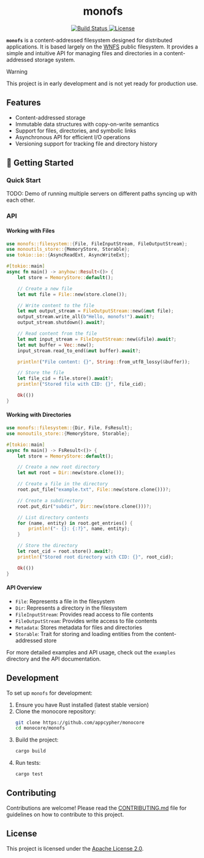 <div align="center">
  <h1 align="center">monofs</h1>

  <p>
    <a href="https://github.com/appcypher/monocore/actions?query=">
      <img src="https://github.com/appcypher/monocore/actions/workflows/tests_and_checks.yml/badge.svg" alt="Build Status">
    </a>
    <a href="https://github.com/appcypher/monocore/blob/main/LICENSE">
      <img src="https://img.shields.io/badge/License-Apache%202.0-blue.svg" alt="License">
    </a>
  </p>
</div>

**`monofs`** is a content-addressed filesystem designed for distributed applications. It is based largely on the [WNFS](https://github.com/wnfs-wg/rs-wnfs) public filesystem. It provides a simple and intuitive API for managing files and directories in a content-addressed storage system.

> [!WARNING]
> This project is in early development and is not yet ready for production use.

##

## Features

- Content-addressed storage
- Immutable data structures with copy-on-write semantics
- Support for files, directories, and symbolic links
- Asynchronous API for efficient I/O operations
- Versioning support for tracking file and directory history

## 🚀 Getting Started

### Quick Start

TODO: Demo of running multiple servers on different paths syncing up with each other.

### API

#### Working with Files

```rust
use monofs::filesystem::{File, FileInputStream, FileOutputStream};
use monoutils_store::{MemoryStore, Storable};
use tokio::io::{AsyncReadExt, AsyncWriteExt};

#[tokio::main]
async fn main() -> anyhow::Result<()> {
    let store = MemoryStore::default();

    // Create a new file
    let mut file = File::new(store.clone());

    // Write content to the file
    let mut output_stream = FileOutputStream::new(&mut file);
    output_stream.write_all(b"Hello, monofs!").await?;
    output_stream.shutdown().await?;

    // Read content from the file
    let mut input_stream = FileInputStream::new(&file).await?;
    let mut buffer = Vec::new();
    input_stream.read_to_end(&mut buffer).await?;

    println!("File content: {}", String::from_utf8_lossy(&buffer));

    // Store the file
    let file_cid = file.store().await?;
    println!("Stored file with CID: {}", file_cid);

    Ok(())
}
```

#### Working with Directories

```rust
use monofs::filesystem::{Dir, File, FsResult};
use monoutils_store::{MemoryStore, Storable};

#[tokio::main]
async fn main() -> FsResult<()> {
    let store = MemoryStore::default();

    // Create a new root directory
    let mut root = Dir::new(store.clone());

    // Create a file in the directory
    root.put_file("example.txt", File::new(store.clone()))?;

    // Create a subdirectory
    root.put_dir("subdir", Dir::new(store.clone()))?;

    // List directory contents
    for (name, entity) in root.get_entries() {
        println!("- {}: {:?}", name, entity);
    }

    // Store the directory
    let root_cid = root.store().await?;
    println!("Stored root directory with CID: {}", root_cid);

    Ok(())
}
```

#### API Overview

- `File`: Represents a file in the filesystem
- `Dir`: Represents a directory in the filesystem
- `FileInputStream`: Provides read access to file contents
- `FileOutputStream`: Provides write access to file contents
- `Metadata`: Stores metadata for files and directories
- `Storable`: Trait for storing and loading entities from the content-addressed store

For more detailed examples and API usage, check out the `examples` directory and the API documentation.

## Development

To set up `monofs` for development:

1. Ensure you have Rust installed (latest stable version)
2. Clone the monocore repository:
   ```sh
   git clone https://github.com/appcypher/monocore
   cd monocore/monofs
   ```
3. Build the project:
   ```sh
   cargo build
   ```
4. Run tests:
   ```sh
   cargo test
   ```

## Contributing

Contributions are welcome! Please read the [CONTRIBUTING.md](../CONTRIBUTING.md) file for guidelines on how to contribute to this project.

## License

This project is licensed under the [Apache License 2.0](../LICENSE).
